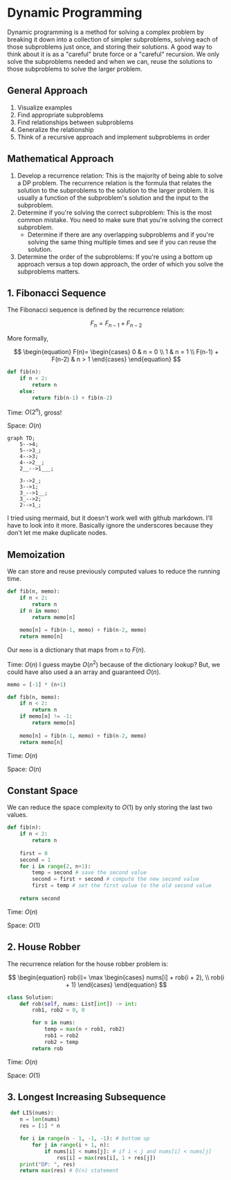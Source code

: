 # Dynamic Programming

Dynamic programming is a method for solving a complex problem by breaking it down into a collection of simpler subproblems, solving each of those subproblems just once, and storing their solutions. A good way to think about it is as a "careful" brute force or a "careful" recursion. We only solve the subproblems needed and when we can, reuse the solutions to those subproblems to solve the larger problem.

## General Approach

1. Visualize examples
2. Find appropriate subproblems
3. Find relationships between subproblems
4. Generalize the relationship
5. Think of a recursive approach and implement subproblems in order

## Mathematical Approach

1. Develop a recurrence relation: This is the majority of being able to solve a DP problem. The recurrence relation is the formula that relates the solution to the subproblems to the solution to the larger problem. It is usually a function of the subproblem's solution and the input to the subproblem.
2. Determine if you're solving the correct subproblem: This is the most common mistake. You need to make sure that you're solving the correct subproblem.
    - Determine if there are any overlapping subproblems and if you're solving the same thing multiple times and see if you can reuse the solution.
3. Determine the order of the subproblems: If you're using a bottom up approach versus a top down approach, the order of which you solve the subproblems matters.

## 1. Fibonacci Sequence

The Fibonacci sequence is defined by the recurrence relation:

$$F_n = F_{n-1} + F_{n-2}$$

More formally,

$$
\begin{equation}
F(n)=
    \begin{cases}
        0 & n = 0 \\
        1 & n = 1 \\
        F(n-1) + F(n-2) & n > 1
    \end{cases}
\end{equation}
$$

```python
def fib(n):
    if n < 2:
        return n
    else:
        return fib(n-1) + fib(n-2)
```

Time: $O(2^n)$, gross!

Space: $O(n)$

```mermaid
graph TD;
    5-->4;
    5-->3_;
    4-->3;
    4-->2__;
    2__-->1___;

    3-->2_;
    3-->1;
    3_-->1__;
    3_-->2;
    2-->1_;
```

I tried using mermaid, but it doesn't work well with github markdown. I'll have to look into it more. Basically ignore the underscores because they don't let me make duplicate nodes.

## Memoization

We can store and reuse previously computed values to reduce the running time.

```python
def fib(n, memo):
    if n < 2:
        return n
    if n in memo:
        return memo[n]
    
    memo[n] = fib(n-1, memo) + fib(n-2, memo)
    return memo[n]
```

Our `memo` is a dictionary that maps from `n` to $F(n)$.

Time: $O(n)$ I guess maybe $O(n^2)$ because of the dictionary lookup? But, we could have also used a an array and guaranteed $O(n)$.

```python
memo = [-1] * (n+1)

def fib(n, memo):
    if n < 2:
        return n
    if memo[n] != -1:
        return memo[n]
    
    memo[n] = fib(n-1, memo) + fib(n-2, memo)
    return memo[n]
```

Time: $O(n)$

Space: $O(n)$

## Constant Space

We can reduce the space complexity to $O(1)$ by only storing the last two values.

```python
def fib(n):
    if n < 2:
        return n
    
    first = 0
    second = 1
    for i in range(2, n+1):
        temp = second # save the second value
        second = first + second # compute the new second value
        first = temp # set the first value to the old second value
    
    return second
```

Time: $O(n)$

Space: $O(1)$

## 2. House Robber

The recurrence relation for the house robber problem is:

$$
\begin{equation}
rob(i)= \max
    \begin{cases}
       nums[i] + rob(i + 2), \\
       rob(i + 1)
    \end{cases}
\end{equation}
$$

```python
class Solution:
    def rob(self, nums: List[int]) -> int:
        rob1, rob2 = 0, 0

        for n in nums:
            temp = max(n + rob1, rob2)
            rob1 = rob2
            rob2 = temp
        return rob
```

Time: $O(n)$

Space: $O(1)$

## 3. Longest Increasing Subsequence

```python
 def LIS(nums):
    n = len(nums)
    res = [1] * n

    for i in range(n - 1, -1, -1): # bottom up
        for j in range(i + 1, n):
            if nums[i] < nums[j]: # if i < j and nums[i] < nums[j]
                res[i] = max(res[i], 1 + res[j])
    print("DP: ", res)
    return max(res) # O(n) statement
```
